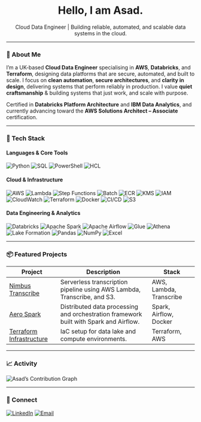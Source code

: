 <h1 align="center">Hello, I am Asad.</h1>

<p align="center">
Cloud Data Engineer | Building reliable, automated, and scalable data systems in the cloud.
</p>

---

### 🧭 About Me

I’m a UK-based **Cloud Data Engineer** specialising in **AWS**, **Databricks**, and **Terraform**, designing data platforms that are secure, automated, and built to scale. 
I focus on **clean automation**, **secure architectures**, and **clarity in design**, delivering systems that perform reliably in production. I value **quiet craftsmanship**
& building systems that just work, and scale with purpose. 

Certified in **Databricks Platform Architecture** and **IBM Data Analytics**, and currently advancing toward the **AWS Solutions Architect – Associate** certification.  

---

### 🧠 Tech Stack

#### Languages & Core Tools
![Python](https://img.shields.io/badge/-Python-111?logo=python&logoColor=white&style=flat-square)
![SQL](https://img.shields.io/badge/-SQL-111?logo=postgresql&logoColor=white&style=flat-square)
![PowerShell](https://img.shields.io/badge/-PowerShell-111?logo=powershell&logoColor=white&style=flat-square)
![HCL](https://img.shields.io/badge/-HCL-111?logo=terraform&logoColor=white&style=flat-square)

#### Cloud & Infrastructure
![AWS](https://img.shields.io/badge/-AWS-232F3E?logo=amazon-aws&logoColor=white&style=flat-square)
![Lambda](https://img.shields.io/badge/-Lambda-232F3E?logo=awslambda&logoColor=white&style=flat-square)
![Step Functions](https://img.shields.io/badge/-Step%20Functions-232F3E?logo=aws&logoColor=white&style=flat-square)
![Batch](https://img.shields.io/badge/-Batch-232F3E?logo=aws&logoColor=white&style=flat-square)
![ECR](https://img.shields.io/badge/-ECR-232F3E?logo=aws&logoColor=white&style=flat-square)
![KMS](https://img.shields.io/badge/-KMS-232F3E?logo=aws&logoColor=white&style=flat-square)
![IAM](https://img.shields.io/badge/-IAM-232F3E?logo=aws&logoColor=white&style=flat-square)
![CloudWatch](https://img.shields.io/badge/-CloudWatch-232F3E?logo=amazoncloudwatch&logoColor=white&style=flat-square)
![Terraform](https://img.shields.io/badge/-Terraform-111?logo=terraform&logoColor=white&style=flat-square)
![Docker](https://img.shields.io/badge/-Docker-111?logo=docker&logoColor=white&style=flat-square)
![CI/CD](https://img.shields.io/badge/-CI%2FCD-111?logo=githubactions&logoColor=white&style=flat-square)
![S3](https://img.shields.io/badge/-S3-232F3E?logo=amazons3&logoColor=white&style=flat-square)

#### Data Engineering & Analytics
![Databricks](https://img.shields.io/badge/-Databricks-111?logo=databricks&logoColor=white&style=flat-square)
![Apache Spark](https://img.shields.io/badge/-Apache%20Spark-111?logo=apachespark&logoColor=white&style=flat-square)
![Apache Airflow](https://img.shields.io/badge/-Apache%20Airflow-111?logo=apacheairflow&logoColor=white&style=flat-square)
![Glue](https://img.shields.io/badge/-AWS%20Glue-232F3E?logo=amazon-aws&logoColor=white&style=flat-square)
![Athena](https://img.shields.io/badge/-Athena-232F3E?logo=amazon-aws&logoColor=white&style=flat-square)
![Lake Formation](https://img.shields.io/badge/-Lake%20Formation-232F3E?logo=amazon-aws&logoColor=white&style=flat-square)
![Pandas](https://img.shields.io/badge/-Pandas-111?logo=pandas&logoColor=white&style=flat-square)
![NumPy](https://img.shields.io/badge/-NumPy-111?logo=numpy&logoColor=white&style=flat-square)
![Excel](https://img.shields.io/badge/-Excel-217346?logo=microsoftexcel&logoColor=white&style=flat-square)

---

### 📦 Featured Projects

| Project | Description | Stack |
|----------|--------------|-------|
| [Nimbus Transcribe](https://github.com/asads-cloud/nimbus-transcribe) | Serverless transcription pipeline using AWS Lambda, Transcribe, and S3. | AWS, Lambda, Transcribe |
| [Aero Spark](https://github.com/asads-cloud/aero-spark) | Distributed data processing and orchestration framework built with Spark and Airflow. | Spark, Airflow, Docker |
| [Terraform Infrastructure](#) | IaC setup for data lake and compute environments. | Terraform, AWS |

---

### 📈 Activity

![Asad’s Contribution Graph](https://github-readme-activity-graph.vercel.app/graph?username=asads-cloud&theme=github-dark&hide_border=true&area=true)

---

### 🤝 Connect

[![LinkedIn](https://img.shields.io/badge/LinkedIn-Asad%20Rana-blue?logo=linkedin&logoColor=white&style=flat-square)](https://www.linkedin.com/in/asad-rana-9b01161b9/)
[![Email](https://img.shields.io/badge/Email-asad.rana0016%40gmail.com-red?logo=gmail&logoColor=white&style=flat-square)](mailto:asad.rana0016@gmail.com)
